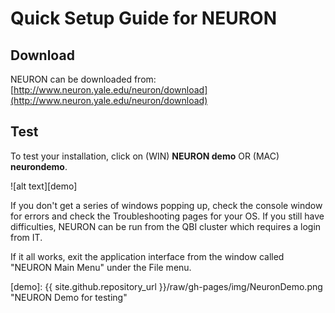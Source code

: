 # Quick Setup Guide for NEURON

## Download

NEURON can be downloaded from: [http://www.neuron.yale.edu/neuron/download](http://www.neuron.yale.edu/neuron/download)

## Test 

To test your installation, click on (WIN) **NEURON demo** OR (MAC) **neurondemo**.  

![alt text][demo]


If you don't get a series of windows popping up, check the console window for errors and check the Troubleshooting pages for your OS.
If you still have difficulties, NEURON can be run from the QBI cluster which requires a login from IT.

If it all works, exit the application interface from the window called "NEURON Main Menu" under the File menu.



[demo]: {{ site.github.repository_url }}/raw/gh-pages/img/NeuronDemo.png "NEURON Demo for testing"
